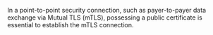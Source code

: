 In a point-to-point security connection, such as payer-to-payer data exchange via Mutual TLS (mTLS), possessing a public certificate is essential to establish the mTLS connection.